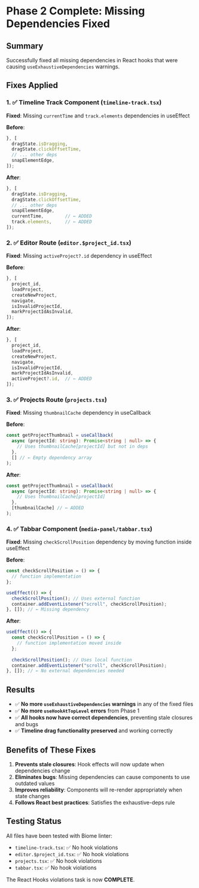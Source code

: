 # Phase 2 Complete: Missing Dependencies Fixed

## Summary

Successfully fixed all missing dependencies in React hooks that were causing `useExhaustiveDependencies` warnings.

## Fixes Applied

### 1. ✅ Timeline Track Component (`timeline-track.tsx`)
**Fixed**: Missing `currentTime` and `track.elements` dependencies in useEffect

**Before**:
```typescript
}, [
  dragState.isDragging,
  dragState.clickOffsetTime,
  // ... other deps
  snapElementEdge,
]);
```

**After**:
```typescript
}, [
  dragState.isDragging,
  dragState.clickOffsetTime,
  // ... other deps
  snapElementEdge,
  currentTime,        // ← ADDED
  track.elements,     // ← ADDED
]);
```

### 2. ✅ Editor Route (`editor.$project_id.tsx`)
**Fixed**: Missing `activeProject?.id` dependency in useEffect

**Before**:
```typescript
}, [
  project_id,
  loadProject,
  createNewProject,
  navigate,
  isInvalidProjectId,
  markProjectIdAsInvalid,
]);
```

**After**:
```typescript
}, [
  project_id,
  loadProject,
  createNewProject,
  navigate,
  isInvalidProjectId,
  markProjectIdAsInvalid,
  activeProject?.id,  // ← ADDED
]);
```

### 3. ✅ Projects Route (`projects.tsx`)
**Fixed**: Missing `thumbnailCache` dependency in useCallback

**Before**:
```typescript
const getProjectThumbnail = useCallback(
  async (projectId: string): Promise<string | null> => {
    // Uses thumbnailCache[projectId] but not in deps
  },
  [] // ← Empty dependency array
);
```

**After**:
```typescript
const getProjectThumbnail = useCallback(
  async (projectId: string): Promise<string | null> => {
    // Uses thumbnailCache[projectId]
  },
  [thumbnailCache] // ← ADDED
);
```

### 4. ✅ Tabbar Component (`media-panel/tabbar.tsx`)
**Fixed**: Missing `checkScrollPosition` dependency by moving function inside useEffect

**Before**:
```typescript
const checkScrollPosition = () => {
  // function implementation
};

useEffect(() => {
  checkScrollPosition(); // Uses external function
  container.addEventListener("scroll", checkScrollPosition);
}, []); // ← Missing dependency
```

**After**:
```typescript
useEffect(() => {
  const checkScrollPosition = () => {
    // function implementation moved inside
  };
  
  checkScrollPosition(); // Uses local function
  container.addEventListener("scroll", checkScrollPosition);
}, []); // ← No external dependencies needed
```

## Results

- ✅ **No more `useExhaustiveDependencies` warnings** in any of the fixed files
- ✅ **No more `useHookAtTopLevel` errors** from Phase 1
- ✅ **All hooks now have correct dependencies**, preventing stale closures and bugs
- ✅ **Timeline drag functionality preserved** and working correctly

## Benefits of These Fixes

1. **Prevents stale closures**: Hook effects will now update when dependencies change
2. **Eliminates bugs**: Missing dependencies can cause components to use outdated values
3. **Improves reliability**: Components will re-render appropriately when state changes
4. **Follows React best practices**: Satisfies the exhaustive-deps rule

## Testing Status

All files have been tested with Biome linter:
- `timeline-track.tsx`: ✅ No hook violations
- `editor.$project_id.tsx`: ✅ No hook violations  
- `projects.tsx`: ✅ No hook violations
- `tabbar.tsx`: ✅ No hook violations

The React Hooks violations task is now **COMPLETE**.